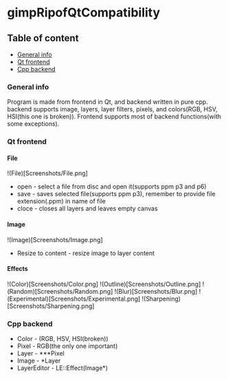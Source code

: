 # gimpRipofQtCompatibility

## Table of content
* [General info](#General-info)
* [Qt frontend](#Qt-frontend)
* [Cpp backend](#Cpp-backend)

### General info
Program is made from frontend in Qt, and backend written in pure cpp. backend supports image, layers, layer filters, pixels, and colors(RGB, HSV, HSI(this one is broken)). Frontend supports most of backend functions(with some exceptions).

### Qt frontend

#### File
!(File)[Screenshots/File.png]
* open - select a file from disc and open it(supports ppm p3 and p6)
* save - saves selected file(supports ppm p3), remember to provide file extension(.ppm) in name of file
* cloce - closes all layers and leaves empty canvas

#### Image
!(Image)[Screenshots/Image.png]
* Resize to content - resize image to layer content

#### Effects
!(Color)[Screenshots/Color.png]
!(Outline)[Screenshots/Outline.png]
!(Random)[Screenshots/Random.png]
!(Blur)[Screenshots/Blur.png]
!(Experimental)[Screenshots/Experimental.png]
!(Sharpening)[Screenshots/Sharpening.png]


### Cpp backend
* Color - (RGB, HSV, HSI(broken))
* Pixel - RGB(the only one important)
* Layer - ***Pixel
* Image - *Layer
* LayerEditor - LE::Effect(Image*)
